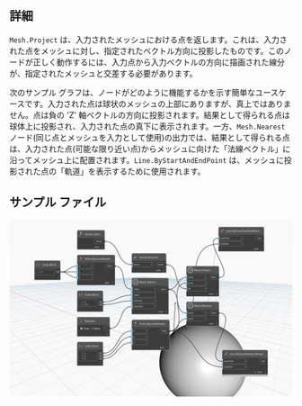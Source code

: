 ## 詳細
`Mesh.Project` は、入力されたメッシュにおける点を返します。これは、入力された点をメッシュに対し、指定されたベクトル方向に投影したものです。このノードが正しく動作するには、入力点から入力ベクトルの方向に描画された線分が、指定されたメッシュと交差する必要があります。

次のサンプル グラフは、ノードがどのように機能するかを示す簡単なユースケースです。入力された点は球状のメッシュの上部にありますが、真上ではありません。点は負の 'Z' 軸ベクトルの方向に投影されます。結果として得られる点は球体上に投影され、入力された点の真下に表示されます。一方、`Mesh.Nearest` ノード(同じ点とメッシュを入力として使用)の出力では、結果として得られる点は、入力された点(可能な限り近い点)からメッシュに向けた「法線ベクトル」に沿ってメッシュ上に配置されます。`Line.ByStartAndEndPoint` は、メッシュに投影された点の「軌道」を表示するために使用されます。

## サンプル ファイル

![Example](./Autodesk.DesignScript.Geometry.Mesh.Project_img.jpg)
